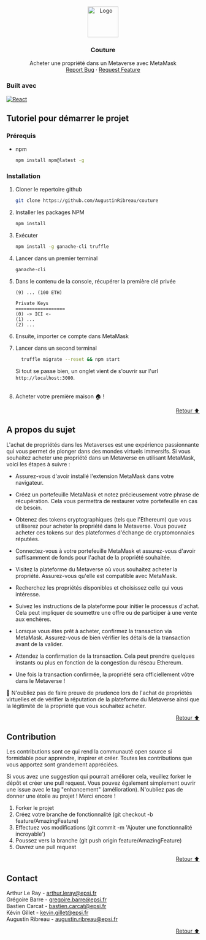 <a id="readme-top"></a>
<style>
*{
    scroll-behavior: smooth;
}
</style>  
<!-- PROJECT LOGO -->
<br />
<div align="center">
  <a href="https://github.com/AugustinRibreau/couture">
    <img src="https://images.emojiterra.com/google/noto-emoji/unicode-15/color/svg/1faa1.svg" alt="Logo" width="80" height="80">
  </a>

<h3 align="center">Couture</h3>

  <p align="center">
    Acheter une propriété dans un Metaverse avec MetaMask
    <br />
    <a href="https://github.com/AugustinRibreau/couture/issues">Report Bug</a>
    ·
    <a href="https://github.com/AugustinRibreau/couture/issues">Request Feature</a>
  </p>
</div>

### Built avec

[![React][React.js]][React-url]

<!-- GETTING STARTED -->

## Tutoriel pour démarrer le projet

### Prérequis

* npm
  ```sh
  npm install npm@latest -g
  ```

### Installation

1. Cloner le repertoire github
   ```sh
   git clone https://github.com/AugustinRibreau/couture
   ```
2. Installer les packages NPM
   ```sh
   npm install
   ```
3. Exécuter
   ```sh
   npm install -g ganache-cli truffle
   ```
4. Lancer dans un premier terminal
   ```sh
   ganache-cli
   ```
5. Dans le contenu de la console, récupérer la première clé privée
    ```
    (9) ... (100 ETH)
   
    Private Keys
    ==================
    (0) -> ICI <-
    (1) ...
    (2) ...
   ```

6. Ensuite, importer ce compte dans MetaMask
7. Lancer dans un second terminal
   ```sh
     truffle migrate --reset && npm start
   ```

   Si tout se passe bien, un onglet vient de s'ouvrir sur l'url `http://localhost:3000`.
   <br><br>
7. Acheter votre première maison 🏠 !

<p align="right"><a href="#readme-top">Retour ⬆️</a></p>

<!-- ABOUT THE PROJECT -->

## A propos du sujet

L'achat de propriétés dans les Metaverses est une expérience passionnante qui vous permet de plonger dans des mondes
virtuels immersifs. Si vous souhaitez acheter une propriété dans un Metaverse en utilisant MetaMask, voici les étapes à
suivre :

- Assurez-vous d'avoir installé l'extension MetaMask dans votre navigateur.

- Créez un portefeuille MetaMask et notez précieusement votre phrase de récupération. Cela vous permettra de restaurer
  votre portefeuille en cas de besoin.

- Obtenez des tokens cryptographiques (tels que l'Ethereum) que vous utiliserez pour acheter la propriété dans le
  Metaverse. Vous pouvez acheter ces tokens sur des plateformes d'échange de cryptomonnaies réputées.

- Connectez-vous à votre portefeuille MetaMask et assurez-vous d'avoir suffisamment de fonds pour l'achat de la
  propriété souhaitée.

- Visitez la plateforme du Metaverse où vous souhaitez acheter la propriété. Assurez-vous qu'elle est compatible avec
  MetaMask.

- Recherchez les propriétés disponibles et choisissez celle qui vous intéresse.

- Suivez les instructions de la plateforme pour initier le processus d'achat. Cela peut impliquer de soumettre une offre
  ou de participer à une vente aux enchères.

- Lorsque vous êtes prêt à acheter, confirmez la transaction via MetaMask. Assurez-vous de bien vérifier les détails de
  la transaction avant de la valider.

- Attendez la confirmation de la transaction. Cela peut prendre quelques instants ou plus en fonction de la congestion
  du réseau Ethereum.

- Une fois la transaction confirmée, la propriété sera officiellement vôtre dans le Metaverse !

🚨 N'oubliez pas de faire preuve de prudence lors de l'achat de propriétés virtuelles et de vérifier la réputation de la
plateforme du Metaverse ainsi que la légitimité de la propriété que vous souhaitez acheter.


<p align="right"><a href="#readme-top">Retour ⬆️</a></p>

<!-- CONTRIBUTING -->
## Contribution
Les contributions sont ce qui rend la communauté open source si formidable pour apprendre, inspirer et créer. Toutes les contributions que vous apportez sont grandement appréciées.

Si vous avez une suggestion qui pourrait améliorer cela, veuillez forker le dépôt et créer une pull request. Vous pouvez également simplement ouvrir une issue avec le tag "enhancement" (amélioration).
N'oubliez pas de donner une étoile au projet ! Merci encore !

1. Forker le projet
2. Créez votre branche de fonctionnalité (git checkout -b feature/AmazingFeature)
3. Effectuez vos modifications (git commit -m 'Ajouter une fonctionnalité incroyable')
4. Poussez vers la branche (git push origin feature/AmazingFeature)
5. Ouvrez une pull request

<p align="right"><a href="#readme-top">Retour ⬆️</a></p>



<!-- CONTACT -->
## Contact

Arthur Le Ray - arthur.leray@epsi.fr<br>
Grégoire Barre - gregoire.barre@epsi.fr<br>
Bastien Carcat - bastien.carcat@epsi.fr<br>
Kévin Gillet - kevin.gillet@epsi.fr<br>
Augustin Ribreau - augustin.ribreau@epsi.fr

<p align="right"><a href="#readme-top">Retour ⬆️</a></p>

[React.js]: https://img.shields.io/badge/React-20232A?style=for-the-badge&logo=react&logoColor=61DAFB
[React-url]: https://reactjs.org/
